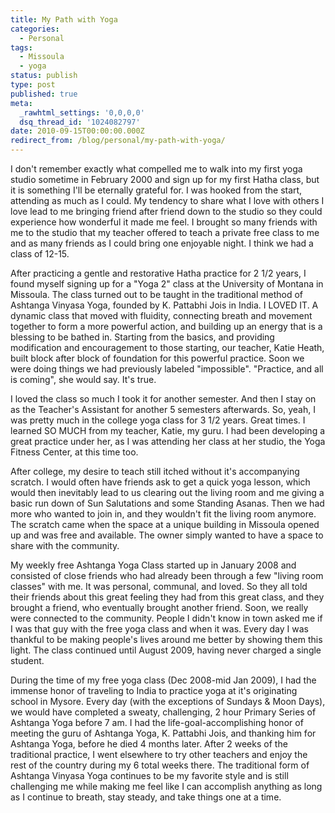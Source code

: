 ```yaml
---
title: My Path with Yoga
categories:
  - Personal
tags:
  - Missoula
  - yoga
status: publish
type: post
published: true
meta:
  _rawhtml_settings: '0,0,0,0'
  dsq_thread_id: '1024082797'
date: 2010-09-15T00:00:00.000Z
redirect_from: /blog/personal/my-path-with-yoga/
---
```

I don't remember exactly what compelled me to walk into my first yoga studio sometime in February 2000 and sign up for my first Hatha class, but it is something I'll be eternally grateful for. I was hooked from the start, attending as much as I could. My tendency to share what I love with others I love lead to me bringing friend after friend down to the studio so they could experience how wonderful it made me feel. I brought so many friends with me to the studio that my teacher offered to teach a private free class to me and as many friends as I could bring one enjoyable night. I think we had a class of 12-15.

After practicing a gentle and restorative Hatha practice for 2 1/2 years, I found myself signing up for a "Yoga 2" class at the University of Montana in Missoula. The class turned out to be taught in the traditional method of Ashtanga Vinyasa Yoga, founded by K. Pattabhi Jois in India. I LOVED IT. A dynamic class that moved with fluidity, connecting breath and movement together to form a more powerful action, and building up an energy that is a blessing to be bathed in. Starting from the basics, and providing modification and encouragement to those starting, our teacher, Katie Heath, built block after block of foundation for this powerful practice. Soon we were doing things we had previously labeled "impossible". "Practice, and all is coming", she would say. It's true.
<!--more-->
I loved the class so much I took it for another semester. And then I stay on as the Teacher's Assistant for another 5 semesters afterwards. So, yeah, I was pretty much in the college yoga class for 3 1/2 years. Great times. I learned SO MUCH from my teacher, Katie, my guru. I had been developing a great practice under her, as I was attending her class at her studio, the Yoga Fitness Center, at this time too.

After college, my desire to teach still itched without it's accompanying scratch. I would often have friends ask to get a quick yoga lesson, which would then inevitably lead to us clearing out the living room and me giving a basic run down of Sun Salutations and some Standing Asanas. Then we had more who wanted to join in, and they wouldn't fit the living room anymore. The scratch came when the space at a unique building in Missoula opened up and was free and available. The owner simply wanted to have a space to share with the community.

My weekly free Ashtanga Yoga Class started up in January 2008 and consisted of close friends who had already been through a few "living room classes" with me. It was personal, communal, and loved. So they all told their friends about this great feeling they had from this great class, and they brought a friend, who eventually brought another friend. Soon, we really were connected to the community. People I didn't know in town asked me if I was that guy with the free yoga class and when it was. Every day I was thankful to be making people's lives around me better by showing them this light. The class continued until August 2009, having never charged a single student.

During the time of my free yoga class (Dec 2008-mid Jan 2009), I had the immense honor of traveling to India to practice yoga at it's originating school in Mysore. Every day (with the exceptions of Sundays &amp; Moon Days), we would have completed a sweaty, challenging, 2 hour Primary Series of Ashtanga Yoga before 7 am. I had the life-goal-accomplishing honor of meeting the guru of Ashtanga Yoga, K. Pattabhi Jois, and thanking him for Ashtanga Yoga, before he died 4 months later. After 2 weeks of the traditional practice, I went elsewhere to try other teachers and enjoy the rest of the country during my 6 total weeks there. The traditional form of Ashtanga Vinyasa Yoga continues to be my favorite style and is still challenging me while making me feel like I can accomplish anything as long as I continue to breath, stay steady, and take things one at a time.



